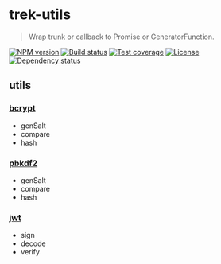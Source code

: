 # trek-utils

> Wrap trunk or callback to Promise or GeneratorFunction.

  [![NPM version][npm-img]][npm-url]
  [![Build status][travis-img]][travis-url]
  [![Test coverage][coveralls-img]][coveralls-url]
  [![License][license-img]][license-url]
  [![Dependency status][david-img]][david-url]


## utils

### [bcrypt](https://github.com/ncb000gt/node.bcrypt.js)

* genSalt
* compare
* hash

### [pbkdf2](https://iojs.org/api/crypto.html#crypto_crypto_pbkdf2_password_salt_iterations_keylen_digest_callback)

* genSalt
* compare
* hash

### [jwt](https://github.com/auth0/node-jsonwebtoken)
* sign
* decode
* verify


[npm-img]: https://img.shields.io/npm/v/trek-utils.svg?style=flat-square
[npm-url]: https://npmjs.org/package/trek-utils
[travis-img]: https://img.shields.io/travis/trekjs/utils.svg?style=flat-square
[travis-url]: https://travis-ci.org/trekjs/utils
[coveralls-img]: https://img.shields.io/coveralls/trekjs/utils.svg?style=flat-square
[coveralls-url]: https://coveralls.io/r/trekjs/utils
[license-img]: https://img.shields.io/badge/license-MIT-green.svg?style=flat-square
[license-url]: LICENSE
[david-img]: https://img.shields.io/david/trekjs/utils.svg?style=flat-square
[david-url]: https://david-dm.org/trekjs/utils
